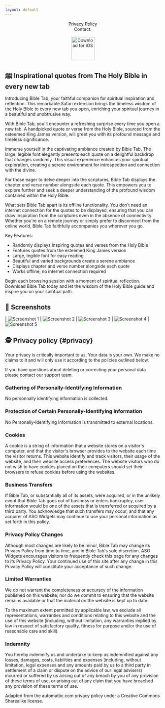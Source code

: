 ```yaml
---
layout: default
---
```

<center>
<a href="#privacy">Privacy Policy</a>
<br />
Contact: <bibletabforios [at] gmail.com>
<br />
<br />
</center>

<center>
 <a href="http://itunes.apple.com/app/6449831325"><img height=75 src="/img/appstore.svg" alt="Download for iOS" /></a>
</center>

## ﷺ Inspirational quotes from The Holy Bible in every new tab

Introducing Bible Tab, your faithful companion for spiritual inspiration and reflection. This remarkable Safari extension brings the timeless wisdom of the Holy Bible to every new tab you open, enriching your spiritual journey in a beautiful and unobtrusive way.

With Bible Tab, you'll encounter a refreshing surprise every time you open a new tab. A handpicked quote or verse from the Holy Bible, sourced from the esteemed King James version, will greet you with its profound message and timeless significance.

Immerse yourself in the captivating ambiance created by Bible Tab. The large, legible font elegantly presents each quote on a delightful backdrop that changes randomly. This visual experience enhances your spiritual exploration, creating a serene environment for introspection and connection with the divine.

For those eager to delve deeper into the scriptures, Bible Tab displays the chapter and verse number alongside each quote. This empowers you to explore further and seek a deeper understanding of the profound wisdom contained within the Holy Bible.

What sets Bible Tab apart is its offline functionality. You don't need an internet connection for the quotes to be displayed, ensuring that you can draw inspiration from the scriptures even in the absence of connectivity. Whether you're on a remote journey or simply prefer to disconnect from the online world, Bible Tab faithfully accompanies you wherever you go.

Key Features:

- Randomly displays inspiring quotes and verses from the Holy Bible
- Features quotes from the esteemed King James version
- Large, legible font for easy reading
- Beautiful and varied backgrounds create a serene ambiance
- Displays chapter and verse number alongside each quote
- Works offline, no internet connection required

Begin each browsing session with a moment of spiritual reflection. Download Bible Tab today and let the wisdom of the Holy Bible guide and inspire you on your spiritual path.

## 📱 Screenshots

| ![Screenshot 1](/img/screens/1.png) | ![Screenshot 2](/img/screens/2.png)
| ![Screenshot 3](/img/screens/3.png) | ![Screenshot 4](/img/screens/4.png)
| ![Screenshot 5](/img/screens/5.png)

## 🕵️ Privacy policy {#privacy}

Your privacy is critically important to us. Your data is your own. We make no claims to it and will only use it according to the policies outlined below.

If you have questions about deleting or correcting your personal data please contact our support team.

### Gathering of Personally-Identifying Information
No personnally identifying information is collected.

### Protection of Certain Personally-Identifying Information
No Personally-Identifying Information is transmitted to external locations.

### Cookies
A cookie is a string of information that a website stores on a visitor's computer, and that the visitor's browser provides to the website each time the visitor returns. This website identify and track visitors, their usage of the website, and their website access preferences. The website visitors who do not wish to have cookies placed on their computers should set their browsers to refuse cookies before using the websites.

### Business Transfers
If Bible Tab, or substantially all of its assets, were acquired, or in the unlikely event that Bible Tab goes out of business or enters bankruptcy, user information would be one of the assets that is transferred or acquired by a third party. You acknowledge that such transfers may occur, and that any acquirer of ASO Widgets may continue to use your personal information as set forth in this policy.

### Privacy Policy Changes
Although most changes are likely to be minor, Bible Tab may change its Privacy Policy from time to time, and in Bible Tab's sole discretion. ASO Widgets encourages visitors to frequently check this page for any changes to its Privacy Policy. Your continued use of this site after any change in this Privacy Policy will constitute your acceptance of such change.

### Limited Warranties
We do not warrant the completeness or accuracy of the information published on this website; nor do we commit to ensuring that the website remains available or that the material on the website is kept up to date.

To the maximum extent permitted by applicable law, we exclude all representations, warranties and conditions relating to this website and the use of this website (including, without limitation, any warranties implied by law in respect of satisfactory quality, fitness for purpose and/or the use of reasonable care and skill).

### Indemnity
You hereby indemnify us and undertake to keep us indemnified against any losses, damages, costs, liabilities and expenses (including, without limitation, legal expenses and any amounts paid by us to a third party in settlement of a claim or dispute on the advice of our legal advisers) incurred or suffered by us arising out of any breach by you of any provision of these terms of use, or arising out of any claim that you have breached any provision of these terms of use.

Adapted from the automattic.com privacy policy under a Creative Commons Sharealike license.
